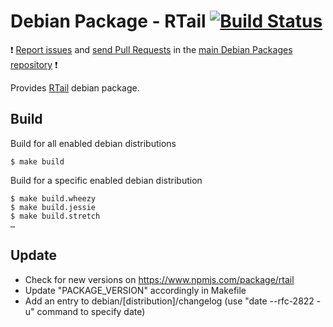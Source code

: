# Debian Package - RTail [![Build Status](https://travis-ci.org/manala/debian-package-rtail.svg?branch=master)](https://travis-ci.org/manala/debian-package-rtail)

:exclamation: [Report issues](https://github.com/manala/debian-packages/issues) and [send Pull Requests](https://github.com/manala/debian-packages/pulls) in the [main Debian Packages repository](https://github.com/manala/debian-packages) :exclamation:

Provides [RTail](http://rtail.org/) debian package.

## Build

Build for all enabled debian distributions

```
$ make build
```

Build for a specific enabled debian distribution

```
$ make build.wheezy
$ make build.jessie
$ make build.stretch
…
```

## Update

* Check for new versions on https://www.npmjs.com/package/rtail
* Update "PACKAGE_VERSION" accordingly in Makefile
* Add an entry to debian/[distribution]/changelog (use "date --rfc-2822 -u" command to specify date)
